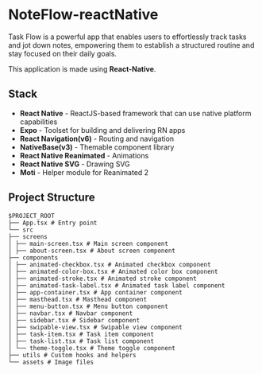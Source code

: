 
# NoteFlow-reactNative
Task Flow is a powerful app that enables users to effortlessly track tasks and jot down notes, empowering them to establish a structured routine and stay focused on their daily goals.

This application is made using **React-Native**.

## Stack
- **React Native** - ReactJS-based framework that can use native platform capabilities
- **Expo** - Toolset for building and delivering RN apps
- **React Navigation(v6)** - Routing and navigation
- **NativeBase(v3)** - Themable component library
- **React Native Reanimated** - Animations
- **React Native SVG** - Drawing SVG
- **Moti** - Helper module for Reanimated 2

## Project Structure
```
$PROJECT_ROOT
├── App.tsx # Entry point
└── src
├── screens
│ ├── main-screen.tsx # Main screen component
│ ├── about-screen.tsx # About screen component
├── components
│ ├── animated-checkbox.tsx # Animated checkbox component
│ ├── animated-color-box.tsx # Animated color box component
│ ├── animated-stroke.tsx # Animated stroke component
│ ├── animated-task-label.tsx # Animated task label component
│ ├── app-container.tsx # App container component
│ ├── masthead.tsx # Masthead component
│ ├── menu-button.tsx # Menu button component
│ ├── navbar.tsx # Navbar component
│ ├── sidebar.tsx # Sidebar component
│ ├── swipable-view.tsx # Swipable view component
│ ├── task-item.tsx # Task item component
│ ├── task-list.tsx # Task list component
│ └── theme-toggle.tsx # Theme toggle component
├── utils # Custom hooks and helpers
└── assets # Image files
